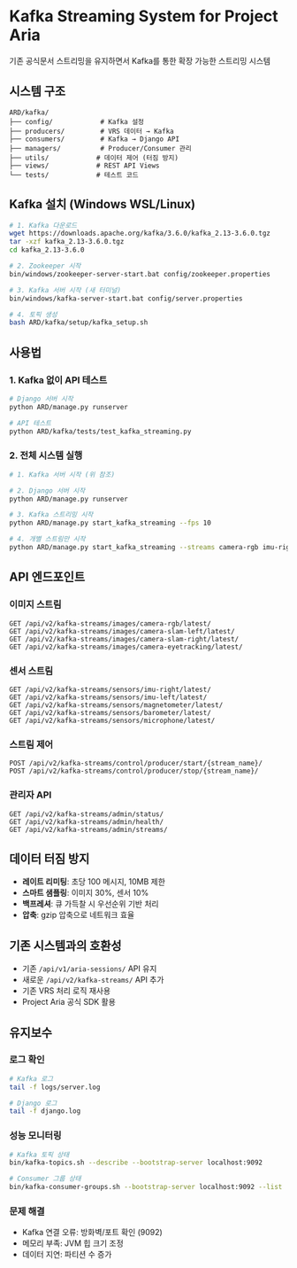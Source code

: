 # Kafka Streaming System for Project Aria

기존 공식문서 스트리밍을 유지하면서 Kafka를 통한 확장 가능한 스트리밍 시스템

## 시스템 구조

```
ARD/kafka/
├── config/            # Kafka 설정
├── producers/         # VRS 데이터 → Kafka 
├── consumers/         # Kafka → Django API
├── managers/          # Producer/Consumer 관리
├── utils/            # 데이터 제어 (터짐 방지)
├── views/            # REST API Views
└── tests/            # 테스트 코드
```

## Kafka 설치 (Windows WSL/Linux)

```bash
# 1. Kafka 다운로드
wget https://downloads.apache.org/kafka/3.6.0/kafka_2.13-3.6.0.tgz
tar -xzf kafka_2.13-3.6.0.tgz
cd kafka_2.13-3.6.0

# 2. Zookeeper 시작
bin/windows/zookeeper-server-start.bat config/zookeeper.properties

# 3. Kafka 서버 시작 (새 터미널)
bin/windows/kafka-server-start.bat config/server.properties

# 4. 토픽 생성
bash ARD/kafka/setup/kafka_setup.sh
```

## 사용법

### 1. Kafka 없이 API 테스트
```bash
# Django 서버 시작
python ARD/manage.py runserver

# API 테스트
python ARD/kafka/tests/test_kafka_streaming.py
```

### 2. 전체 시스템 실행
```bash
# 1. Kafka 서버 시작 (위 참조)

# 2. Django 서버 시작
python ARD/manage.py runserver

# 3. Kafka 스트리밍 시작
python ARD/manage.py start_kafka_streaming --fps 10

# 4. 개별 스트림만 시작
python ARD/manage.py start_kafka_streaming --streams camera-rgb imu-right
```

## API 엔드포인트

### 이미지 스트림
```
GET /api/v2/kafka-streams/images/camera-rgb/latest/
GET /api/v2/kafka-streams/images/camera-slam-left/latest/
GET /api/v2/kafka-streams/images/camera-slam-right/latest/
GET /api/v2/kafka-streams/images/camera-eyetracking/latest/
```

### 센서 스트림
```
GET /api/v2/kafka-streams/sensors/imu-right/latest/
GET /api/v2/kafka-streams/sensors/imu-left/latest/
GET /api/v2/kafka-streams/sensors/magnetometer/latest/
GET /api/v2/kafka-streams/sensors/barometer/latest/
GET /api/v2/kafka-streams/sensors/microphone/latest/
```

### 스트림 제어
```
POST /api/v2/kafka-streams/control/producer/start/{stream_name}/
POST /api/v2/kafka-streams/control/producer/stop/{stream_name}/
```

### 관리자 API
```
GET /api/v2/kafka-streams/admin/status/
GET /api/v2/kafka-streams/admin/health/
GET /api/v2/kafka-streams/admin/streams/
```

## 데이터 터짐 방지

- **레이트 리미팅**: 초당 100 메시지, 10MB 제한
- **스마트 샘플링**: 이미지 30%, 센서 10%
- **백프레셔**: 큐 가득찰 시 우선순위 기반 처리
- **압축**: gzip 압축으로 네트워크 효율

## 기존 시스템과의 호환성

- 기존 `/api/v1/aria-sessions/` API 유지
- 새로운 `/api/v2/kafka-streams/` API 추가
- 기존 VRS 처리 로직 재사용
- Project Aria 공식 SDK 활용

## 유지보수

### 로그 확인
```bash
# Kafka 로그
tail -f logs/server.log

# Django 로그  
tail -f django.log
```

### 성능 모니터링
```bash
# Kafka 토픽 상태
bin/kafka-topics.sh --describe --bootstrap-server localhost:9092

# Consumer 그룹 상태
bin/kafka-consumer-groups.sh --bootstrap-server localhost:9092 --list
```

### 문제 해결
- Kafka 연결 오류: 방화벽/포트 확인 (9092)
- 메모리 부족: JVM 힙 크기 조정
- 데이터 지연: 파티션 수 증가